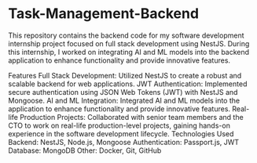 # Task-Management-Backend
This repository contains the backend code for my software development internship project focused on full stack development using NestJS. During this internship, I worked on integrating AI and ML models into the backend application to enhance functionality and provide innovative features.

Features
Full Stack Development: Utilized NestJS to create a robust and scalable backend for web applications.
JWT Authentication: Implemented secure authentication using JSON Web Tokens (JWT) with NestJS and Mongoose.
AI and ML Integration: Integrated AI and ML models into the application to enhance functionality and provide innovative features.
Real-life Production Projects: Collaborated with senior team members and the CTO to work on real-life production-level projects, gaining hands-on experience in the software development lifecycle.
Technologies Used
Backend: NestJS, Node.js, Mongoose
Authentication: Passport.js, JWT
Database: MongoDB
Other: Docker, Git, GitHub
